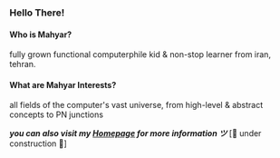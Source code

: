 ### Hello There!

#### Who is Mahyar?

fully grown functional computerphile kid & non-stop learner from iran, tehran.

#### What are Mahyar Interests?

all fields of the computer's vast universe, from high-level & abstract concepts to PN junctions

___you can also visit my [Homepage](https://mhyrzt.github.io/mhyrzt/) for more information ツ___ [🚧 under construction 🚧]

